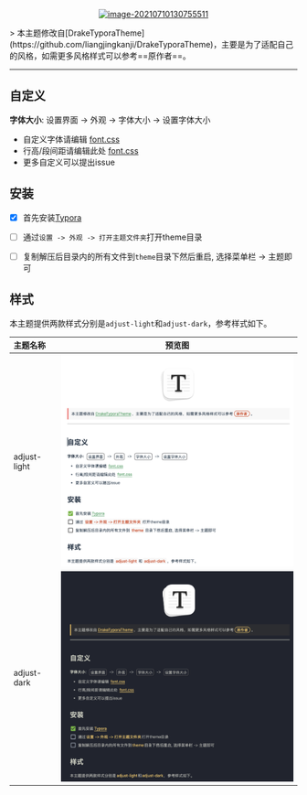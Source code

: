 <p align="center">
  <a href="https://typora.io/"><img src="https://i.imgur.com/3U8bJOE.png" alt="image-20210710130755511" width="150" /></a>
</p>
> 本主题修改自[DrakeTyporaTheme](https://github.com/liangjingkanji/DrakeTyporaTheme)，主要是为了适配自己的风格，如需更多风格样式可以参考==原作者==。

<hr>

## 自定义

**字体大小**: <kbd>设置界面</kbd> -> <kbd>外观</kbd> -> <kbd>字体大小</kbd> -> <kbd>设置字体大小</kbd>

- 自定义字体请编辑 [font.css](https://github.com/JayHrn/typora-theme-adjust/blob/master/adjust/font.css#L39-L45)
- 行高/段间距请编辑此处 [font.css](https://github.com/JayHrn/typora-theme-adjust/blob/master/adjust/font.css#L47-L49)
- 更多自定义可以提出issue

## 安装

- [x] 首先安装[Typora](https://typora.io/)

- [ ] 通过`设置 -> 外观 -> 打开主题文件夹`打开theme目录
- [ ] 复制解压后目录内的所有文件到`theme`目录下然后重启, 选择菜单栏 -> 主题即可

## 样式

本主题提供两款样式分别是`adjust-light`和`adjust-dark`，参考样式如下。

| 主题名称     |                           预览图                            |
| :----------- | :---------------------------------------------------------: |
| adjust-light | <img src="assets/image-20250409135341178.png" width="600"/> |
| adjust-dark  | <img src="assets/image-20250409135626207.png" width="600"/> |